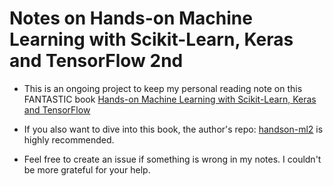 # Notes on Hands-on Machine Learning with Scikit-Learn, Keras and TensorFlow 2nd
* This is an ongoing project to keep my personal reading note on this FANTASTIC
  book  [Hands-on Machine Learning with Scikit-Learn, Keras and TensorFlow](https://www.oreilly.com/library/view/hands-on-machine-learning/9781492032632/)

* If you also want to dive into this book, the author's repo: [handson-ml2](https://github.com/ageron/handson-ml2) is highly recommended.

* Feel free to create an issue if something is wrong in my notes. I couldn't be more grateful for your help.

  